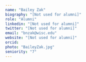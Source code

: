 ```yaml
---
name: "Bailey Zak"
biography: "[Not used for alumni]"
role: "Alumni"
linkedin: "[Not used for alumni]"
twitter: "[Not used for alumni]"
email: "bnzak@wisc.edu"
website: "[Not used for alumni]"
orcid:
photo: "BaileyZak.jpg"
seniority: "7"
---
```

